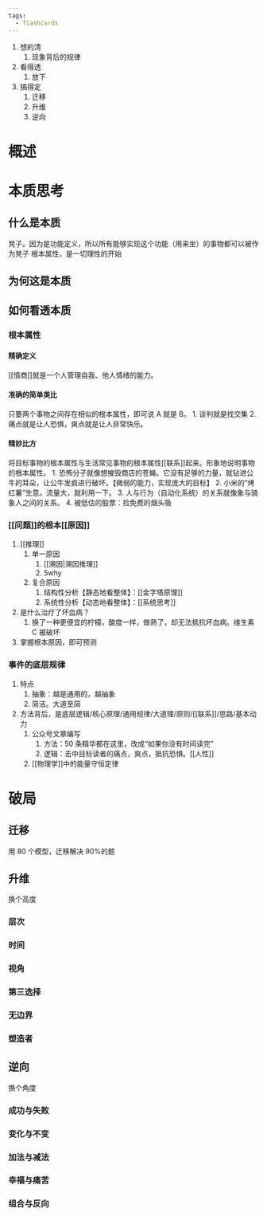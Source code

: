 ```yaml
---
tags:
  - flashcards
---
```

1. 想的清
	1. 现象背后的规律
2. 看得透
	1. 放下
3. 搞得定
	1. 迁移
	2. 升维
	3. 逆向
# 概述
# 本质思考
## 什么是本质
凳子。因为是功能定义，所以所有能够实现这个功能（用来坐）的事物都可以被作为凳子
根本属性，是一切理性的开始
## 为何这是本质
## 如何看透本质
### 根本属性
#### 精确定义
[[情商]]就是一个人管理自我、他人情绪的能力。
#### 准确的简单类比
只要两个事物之间存在相似的根本属性，即可说 A 就是 B。
	1. 谈判就是找交集
	2. 痛点就是让人恐惧，爽点就是让人非常快乐。
#### 精妙比方
将目标事物的根本属性与生活常见事物的根本属性[[联系]]起来。形象地说明事物的根本属性。
	1. 恐怖分子就像想摧毁商店的苍蝇。它没有足够的力量，就钻进公牛的耳朵，让公牛发疯进行破坏。【微弱的能力，实现庞大的目标】
	2. 小米的“烤红薯”生意。流量大，就利用一下。
	3. 人与行为（自动化系统）的关系就像象与骑象人之间的关系。
	4. 被低估的股票：捡免费的烟头吸
### [[问题]]的根本[[原因]] 
1. [[推理]] 
	1. 单一原因
		1. [[溯因|溯因推理]] 
		2. 5why
	2. 复合原因
		1. 结构性分析【静态地看整体】：[[金字塔原理]] 
		2. 系统性分析【动态地看整体】：[[系统思考]] 
2. 是什么治疗了坏血病？
	1. 换了一种更便宜的柠檬，酸度一样，做熟了，却无法抵抗坏血病。维生素 C 被破坏
3. 掌握根本原因，即可预测
### 事件的底层规律
1. 特点
	1. 抽象：越是通用的，越抽象
	2. 简洁。大道至简
2. 方法背后，是底层逻辑/核心原理/通用规律/大道理/原则/[[联系]]/思路/基本动力
	1. 公众号文章编写
		1. 方法：50 条精华都在这里，改成“如果你没有时间读完”
		2. 逻辑：击中目标读者的痛点，爽点，抵抗恐惧。[[人性]] 
	2. [[物理学]]中的能量守恒定律
# 破局
## 迁移
用 80 个模型，迁移解决 90%的题
## 升维
换个高度
### 层次
### 时间
### 视角
### 第三选择
### 无边界
### 塑造者
## 逆向
换个角度
### 成功与失败
### 变化与不变
### 加法与减法
### 幸福与痛苦
### 组合与反向